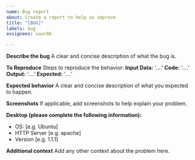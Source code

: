 ```yaml
---
name: Bug report
about: Create a report to help us improve
title: "[BUG]"
labels: bug
assignees: uuur86

---
```


**Describe the bug**
A clear and concise description of what the bug is.

**To Reproduce**
Steps to reproduce the behavior:
**Input Data:** '....'
**Code:** '....'
**Output:** '....'
**Expected:** '....'

**Expected behavior**
A clear and concise description of what you expected to happen.

**Screenshots**
If applicable, add screenshots to help explain your problem.

**Desktop (please complete the following information):**
 - OS: [e.g. Ubuntu]
 - HTTP Server [e.g. apache]
 - Version [e.g. 1.1.1]


**Additional context**
Add any other context about the problem here.
